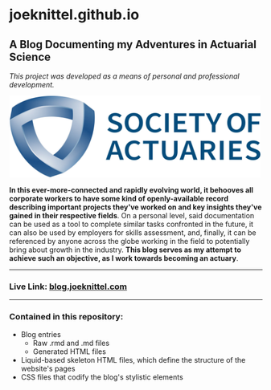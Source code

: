 # joeknittel.github.io

## A Blog Documenting my Adventures in Actuarial Science

*This project was developed as a means of personal and professional development.*

<img src = "https://github.com/JoeKnittel/joeknittel.github.io/blob/main/images/soa.jpg?raw=true" width = 500>

**In this ever-more-connected and rapidly evolving world, it behooves all corporate workers to have some kind of openly-available record describing important projects they've worked on and key insights they've gained in their respective fields**. On a personal level, said documentation can be used as a tool to complete similar tasks confronted in the future, it can also be used by employers for skills assessment, and, finally, it can be referenced by anyone across the globe working in the field to potentially bring about growth in the industry. **This blog serves as my attempt to achieve such an objective, as I work towards becoming an actuary**.

<hr>

### Live Link: <a href = "https://blog.joeknittel.com/">blog.joeknittel.com</a>

<hr>

### Contained in this repository:

- Blog entries
  - Raw .rmd and .md files 
  - Generated HTML files
- Liquid-based skeleton HTML files, which define the structure of the website's pages
- CSS files that codify the blog's stylistic elements
